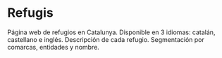 # Refugis
 Página web de refugios en Catalunya. Disponible en 3 idiomas: catalán, castellano e inglés. Descripción de cada refugio. Segmentación por comarcas, entidades y nombre.
